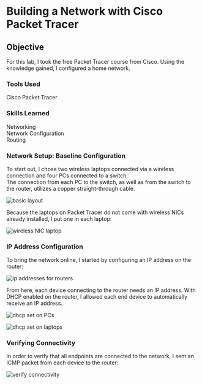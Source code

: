 # Building a Network with Cisco Packet Tracer

## Objective
For this lab, I took the free Packet Tracer course from Cisco. Using the knowledge gained, I configured a home network.

### Tools Used
Cisco Packet Tracer

### Skills Learned
<p> Networking <br>
Network Configuration <br>
Routing</p>

### Network Setup: Baseline Configuration
<p> To start out, I chose two wireless laptops connected via a wireless connection and four PCs connected to a switch. <br>
The connection from each PC to the switch, as well as from the switch to the router, utilizes a copper straight-through cable.</p>

![basic layout](https://github.com/user-attachments/assets/0266c44b-3bbd-409f-a86e-3b8406945b2d)

<p> Because the laptops on Packet Tracer do not come with wireless NICs already installed, I put one in each laptop:</p>

![wireless NIC laptop](https://github.com/user-attachments/assets/47332f95-51b7-4381-92b5-9a7affdf6841)

### IP Address Configuration
<p> To bring the network online, I started by configuring an IP address on the router:</p>

![ip addresses for routers](https://github.com/user-attachments/assets/d63c5d5c-d9e1-4cc8-85b4-94fefa170cf6)

<p> From here, each device connecting to the router needs an IP address. With DHCP enabled on the router, I allowed each end device to automatically receive an IP address.</p>

![dhcp set on PCs](https://github.com/user-attachments/assets/ff198539-6615-4325-b302-952a8263373a)

![dhcp set on laptops](https://github.com/user-attachments/assets/fc3147bf-adf8-4107-95a7-62146ac6ba37)

### Verifying Connectivity
<p> In order to verify that all endpoints are connected to the network, I sent an ICMP packet from each device to the router:</p>

![verify connectivity](https://github.com/user-attachments/assets/984aed20-1dbb-4d88-93b5-ab946d937d0a)





